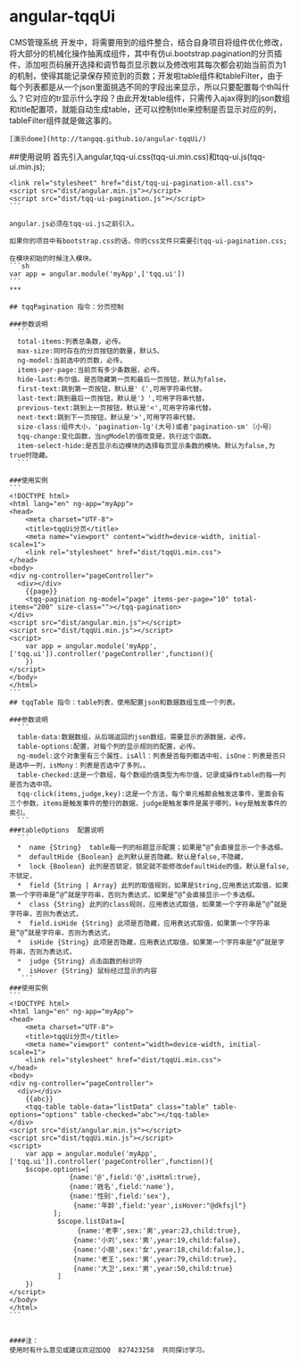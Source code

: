 
# angular-tqqUi
CMS管理系统 开发中，将需要用到的组件整合，结合自身项目将组件优化修改，将大部分的机械化操作抽离成组件，其中有仿ui.bootstrap.pagination的分页插件，添加啦页码展开选择和调节每页显示数以及修改啦其每次都会初始当前页为1的机制，使得其能记录保存预览到的页数；开发啦table组件和tableFilter，由于每个列表都是从一个json里面挑选不同的字段出来显示，所以只要配置每个th叫什么？它对应的tr显示什么字段？由此开发table组件，只需传入ajax得到的json数组和title配置项，就能自动生成table，还可以控制title来控制是否显示对应的列，tableFilter组件就是做这事的。

    [演示dome](http://tangqq.github.io/angular-tqqUi/)

##使用说明
  首先引入angular,tqq-ui.css(tqq-ui.min.css)和tqq-ui.js(tqq-ui.min.js);
  
````
<link rel="stylesheet" href="dist/tqq-ui-pagination-all.css">
<script src="dist/angular.min.js"></script>
<script src="dist/tqq-ui-pagination.js"></script>
```

angular.js必须在tqq-ui.js之前引入。

如果你的项目中有bootstrap.css的话，你的css文件只需要引tqq-ui-pagination.css;

在模块初始的时候注入模块。
```sh
var app = angular.module('myApp',['tqq.ui'])
```
***

## tqqPagination 指令：分页控制

###参数说明
  ```
  total-items:列表总条数，必传。
  max-size:同时存在的分页按钮的数量，默认5。
  ng-model:当前选中的页数，必传。
  items-per-page:当前页有多少条数据，必传。
  hide-last:布尔值。是否隐藏第一页和最后一页按钮，默认为false，
  first-text:跳到第一页按钮，默认是'《',可用字符串代替。
  last-text:跳到最后一页按钮，默认是'》',可用字符串代替。
  previous-text:跳到上一页按钮，默认是'<',可用字符串代替。
  next-text:跳到下一页按钮，默认是'>',可用字符串代替。
  size-class:组件大小，'pagination-lg'(大号)或者'pagination-sm'（小号）
  tqq-change:变化函数，当ngModel的值改变是，执行这个函数。
  item-select-hide:是否显示右边模块的选择每页显示条数的模块。默认为false,为true时隐藏。
  ```
  
###使用实例
```
<!DOCTYPE html>
<html lang="en" ng-app="myApp">
<head>
    <meta charset="UTF-8">
    <title>tqqUi分页</title>
    <meta name="viewport" content="width=device-width, initial-scale=1">
    <link rel="stylesheet" href="dist/tqqUi.min.css">
</head>
<body>
<div ng-controller="pageController">
  <div></div>
    {{page}}
    <tqq-pagination ng-model="page" items-per-page="10" total-items="200" size-class=""></tqq-pagination>
</div>
<script src="dist/angular.min.js"></script>
<script src="dist/tqqUi.min.js"></script>
<script>
    var app = angular.module('myApp',['tqq.ui']).controller('pageController',function(){
    })
</script>
</body>
</html>
```
## tqqTable 指令：table列表，使用配置json和数据数组生成一个列表。

###参数说明
  ```
  table-data:数据数组，从后端返回的json数组，需要显示的源数据，必传。
  table-options:配置，对每个列的显示规则的配置，必传。
  ng-model:这个对象里有三个属性，isAll：列表是否每列都选中啦，isOne：列表是否只是选中一列，isMony：列表是否选中了多列。。
  table-checked:这是一个数组，每个数组的值类型为布尔值，记录或操作table的每一列是否为选中项。
  tqq-click(items,judge,key):这是一个方法，每个单元格都会触发这事件，里面会有三个参数，items是触发事件的整行的数据，judge是触发事件是属于哪列，key是触发事件的索引。
  ```
###tableOptions  配置说明
  ```
  *  name {String}  table每一列的标题显示配置；如果是“@”会直接显示一个多选框。
  *  defaultHide {Boolean} 此列默认是否隐藏。默认是false,不隐藏，
  *  lock {Boolean} 此列是否锁定，锁定就不能修改defaultHide的值。默认是false,不锁定，
  *  field {String | Array} 此列的取值规则，如果是String,应用表达式取值，如果第一个字符串是“@”就是字符串，否则为表达式，如果是“@”会直接显示一个多选框。
  *  class {String} 此列的class规则，应用表达式取值，如果第一个字符串是“@”就是字符串，否则为表达式，
  *  field.isHide {String} 此项是否隐藏，应用表达式取值，如果第一个字符串是“@”就是字符串，否则为表达式，
  *  isHide {String} 此项是否隐藏，应用表达式取值，如果第一个字符串是“@”就是字符串，否则为表达式，
  *  judge {String} 点击函数的标识符
  *  isHover {String} 鼠标经过显示的内容
   ```
###使用实例
```
<!DOCTYPE html>
<html lang="en" ng-app="myApp">
<head>
    <meta charset="UTF-8">
    <title>tqqUi分页</title>
    <meta name="viewport" content="width=device-width, initial-scale=1">
    <link rel="stylesheet" href="dist/tqqUi.min.css">
</head>
<body>
<div ng-controller="pageController">
  <div></div>
    {{abc}}
    <tqq-table table-data="listData" class="table" table-options="options" table-checked="abc"></tqq-table>
</div>
<script src="dist/angular.min.js"></script>
<script src="dist/tqqUi.min.js"></script>
<script>
    var app = angular.module('myApp',['tqq.ui']).controller('pageController',function(){
    $scope.options=[
               {name:'@',field:'@',isHtml:true},
               {name:'姓名',field:'name'},
               {name:'性别',field:'sex'},
                {name:'年龄',field:'year',isHover:"@dkfsjl"}
           ];
            $scope.listData=[
                 {name:'老李',sex:'男',year:23,child:true},
                {name:'小刘',sex:'男',year:19,child:false},
                {name:'小丽',sex:'女',year:18,child:false,},
                {name:'老王',sex:'男',year:79,child:true},
                {name:'大卫',sex:'男',year:50,child:true}
            ]
    })
</script>
</body>
</html>
```


####注：
使用时有什么意见或建议欢迎加QQ  827423258  共同探讨学习。

